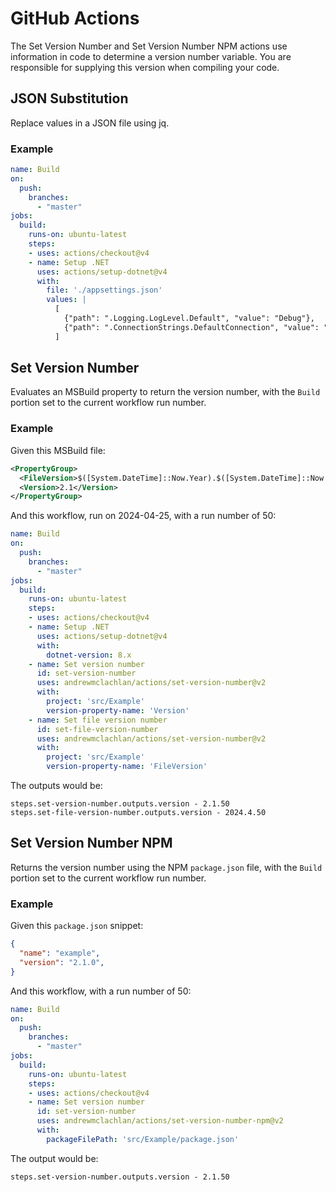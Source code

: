 # GitHub Actions

The Set Version Number and Set Version Number NPM actions use information in code to determine a version number variable. You are responsible for supplying this version when compiling your code.

## JSON Substitution

Replace values in a JSON file using jq.

### Example

```yaml
name: Build
on:
  push:
    branches:
      - "master"
jobs:
  build:
    runs-on: ubuntu-latest
    steps:
    - uses: actions/checkout@v4
    - name: Setup .NET
      uses: actions/setup-dotnet@v4
      with:
        file: './appsettings.json'
        values: |
          [
            {"path": ".Logging.LogLevel.Default", "value": "Debug"},
            {"path": ".ConnectionStrings.DefaultConnection", "value": "Server=newhost;Database=newdb;User Id=newuser;Password=newpassword;"}
          ]
```

## Set Version Number

Evaluates an MSBuild property to return the version number, with the `Build` portion set to the current workflow run number.

### Example

Given this MSBuild file:

```xml
<PropertyGroup>
  <FileVersion>$([System.DateTime]::Now.Year).$([System.DateTime]::Now.Month).0</FileVersion>
  <Version>2.1</Version>
</PropertyGroup>
```

And this workflow, run on 2024-04-25, with a run number of 50:

```yaml
name: Build
on:
  push:
    branches:
      - "master"
jobs:
  build:
    runs-on: ubuntu-latest
    steps:
    - uses: actions/checkout@v4
    - name: Setup .NET
      uses: actions/setup-dotnet@v4
      with:
        dotnet-version: 8.x
    - name: Set version number
      id: set-version-number
      uses: andrewmclachlan/actions/set-version-number@v2
      with:
        project: 'src/Example'
        version-property-name: 'Version'
    - name: Set file version number
      id: set-file-version-number
      uses: andrewmclachlan/actions/set-version-number@v2
      with:
        project: 'src/Example'
        version-property-name: 'FileVersion'
```

The outputs would be:

```
steps.set-version-number.outputs.version - 2.1.50
steps.set-file-version-number.outputs.version - 2024.4.50
```

## Set Version Number NPM

Returns the version number using the NPM `package.json` file, with the `Build` portion set to the current workflow run number.

### Example

Given this `package.json` snippet:

```json
{
  "name": "example",
  "version": "2.1.0",
}
```

And this workflow, with a run number of 50:

```yaml
name: Build
on:
  push:
    branches:
      - "master"
jobs:
  build:
    runs-on: ubuntu-latest
    steps:
    - uses: actions/checkout@v4
    - name: Set version number
      id: set-version-number
      uses: andrewmclachlan/actions/set-version-number-npm@v2
      with:
        packageFilePath: 'src/Example/package.json'
```

The output would be:

```
steps.set-version-number.outputs.version - 2.1.50
```
